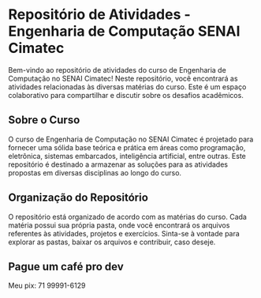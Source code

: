 # Repositório de Atividades - Engenharia de Computação SENAI Cimatec

Bem-vindo ao repositório de atividades do curso de Engenharia de Computação no SENAI Cimatec! Neste repositório, você encontrará as atividades relacionadas às diversas matérias do curso. Este é um espaço colaborativo para compartilhar e discutir sobre os desafios acadêmicos.

## Sobre o Curso

O curso de Engenharia de Computação no SENAI Cimatec é projetado para fornecer uma sólida base teórica e prática em áreas como programação, eletrônica, sistemas embarcados, inteligência artificial, entre outras. Este repositório é destinado a armazenar as soluções para as atividades propostas em diversas disciplinas ao longo do curso.

## Organização do Repositório

O repositório está organizado de acordo com as matérias do curso. Cada matéria possui sua própria pasta, onde você encontrará os arquivos referentes às atividades, projetos e exercícios. Sinta-se à vontade para explorar as pastas, baixar os arquivos e contribuir, caso deseje.

## Pague um café pro dev
Meu pix: 71 99991-6129
